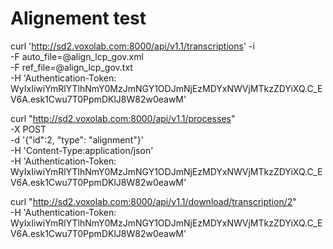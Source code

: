 # Alignement test

curl 'http://sd2.voxolab.com:8000/api/v1.1/transcriptions' -i \
-F auto_file=@align_lcp_gov.xml \
-F ref_file=@align_lcp_gov.txt \
-H 'Authentication-Token: WyIxIiwiYmRlYTlhNmY0MzJmNGY1ODJmNjEzMDYxNWVjMTkzZDYiXQ.C_EV6A.esk1Cwu7T0PpmDKlJ8W82w0eawM'

 curl "http://sd2.voxolab.com:8000/api/v1.1/processes" \
    -X POST \
    -d '{"id":2, "type": "alignment"}' \
    -H 'Content-Type:application/json' \
    -H 'Authentication-Token: WyIxIiwiYmRlYTlhNmY0MzJmNGY1ODJmNjEzMDYxNWVjMTkzZDYiXQ.C_EV6A.esk1Cwu7T0PpmDKlJ8W82w0eawM'


curl "http://sd2.voxolab.com:8000/api/v1.1/download/transcription/2" \
    -H 'Authentication-Token: WyIxIiwiYmRlYTlhNmY0MzJmNGY1ODJmNjEzMDYxNWVjMTkzZDYiXQ.C_EV6A.esk1Cwu7T0PpmDKlJ8W82w0eawM'

